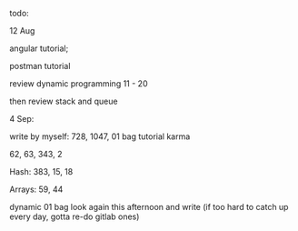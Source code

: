 todo: 

12 Aug

angular tutorial; 

postman tutorial

review dynamic programming 11 - 20 

then review stack and queue



4 Sep: 

write by myself: 728, 1047, 01 bag tutorial karma

62, 63, 343, 2

Hash: 383, 15, 18



Arrays: 59, 44

dynamic 01 bag look again this afternoon and write (if too hard to catch up every day, gotta re-do gitlab ones)

